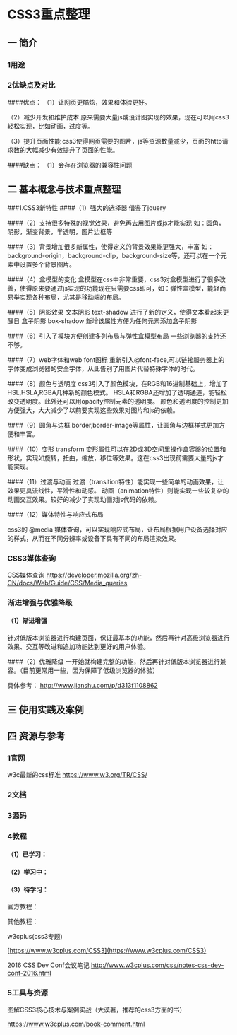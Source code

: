 # CSS3重点整理

## 一 简介

### 1用途

### 2优缺点及对比

####优点：
（1）让网页更酷炫，效果和体验更好。

（2）减少开发和维护成本
原来需要大量js或设计图实现的效果，现在可以用css3轻松实现，比如动画，过度等。

（3）提升页面性能
css3使得网页需要的图片，js等资源数量减少，页面的http请求数的大幅减少有效提升了页面的性能。

####缺点：
（1）会存在浏览器的兼容性问题


## 二 基本概念与技术重点整理

###1.CSS3新特性
####（1）强大的选择器
借鉴了jquery

####（2）支持很多特殊的视觉效果，避免再去用图片或js才能实现
如：圆角，阴影，渐变背景，半透明，图片边框等

####（3）背景增加很多新属性，使得定义的背景效果能更强大，丰富
如：background-origin，background-clip，background-size等，还可以在一个元素中设置多个背景图片。

####（4）盒模型的变化
盒模型在css中非常重要，css3对盒模型进行了很多改善，使得原来要通过js实现的功能现在只需要css即可，如：弹性盒模型，能轻而易举实现各种布局，尤其是移动端的布局。


####（5）阴影效果
文本阴影 text-shadow 进行了新的定义，使得文本看起来更醒目
盒子阴影 box-shadow 新增该属性方便为任何元素添加盒子阴影

####（6）引入了模块方便创建多列布局与弹性盒模型布局
一些浏览器的支持还不够。

####（7）web字体和web font图标
重新引入@font-face,可以链接服务器上的字体变成浏览器的安全字体，从此告别了用图片代替特殊字体的时代。

####（8）颜色与透明度
css3引入了颜色模块，在RGB和16进制基础上，增加了HSL,HSLA,RGBA几种新的颜色模式。
HSLA和RGBA还增加了透明通道，能轻松改变透明度。此外还可以用opacity控制元素的透明度。
颜色和透明度的控制更加方便强大，大大减少了以前要实现这些效果对图片和js的依赖。

####（9）圆角与边框
border,border-image等属性，让圆角与边框样式更加方便和丰富。

####（10）变形
transform 变形属性可以在2D或3D空间里操作盒容器的位置和形状，实现如旋转，扭曲，缩放，移位等效果。这在css3出现前需要大量的js才能实现。

####（11）过渡与动画
过渡（transition特性）能实现一些简单的动画效果，让效果更具流线性，平滑性和动感。
动画（animation特性）则能实现一些较复杂的动画交互效果。较好的减少了实现动画对js代码的依赖。

####（12）媒体特性与响应式布局

css3的 @media 媒体查询，可以实现响应式布局，让布局根据用户设备选择对应的样式，从而在不同分辨率或设备下具有不同的布局渲染效果。




### CSS3媒体查询

CSS媒体查询
[https://developer.mozilla.org/zh-CN/docs/Web/Guide/CSS/Media_queries
](https://developer.mozilla.org/zh-CN/docs/Web/Guide/CSS/Media_queries)


### 渐进增强与优雅降级

#### （1）渐进增强
针对低版本浏览器进行构建页面，保证最基本的功能，然后再针对高级浏览器进行效果、交互等改进和追加功能达到更好的用户体验。

####（2）优雅降级
一开始就构建完整的功能，然后再针对低版本浏览器进行兼容。（目前更常用一些，因为保障了低级浏览器的体验）

具体参考：
http://www.jianshu.com/p/d313f1108862


## 三 使用实践及案例

## 

## 四 资源与参考

### 1官网
w3c最新的css标准
https://www.w3.org/TR/CSS/

### 2文档

### 3源码

### 4教程

#### （1）已学习：



#### （2）学习中：



#### （3）待学习：
官方教程：

其他教程：

w3cplus\(css3专题\)

[https://www.w3cplus.com/CSS3](https://www.w3cplus.com/CSS3)

2016 CSS Dev Conf会议笔记
http://www.w3cplus.com/css/notes-css-dev-conf-2016.html

### 5工具与资源

图解CSS3核心技术与案例实战（大漠著，推荐的css3方面的书）

https://www.w3cplus.com/book-comment.html

